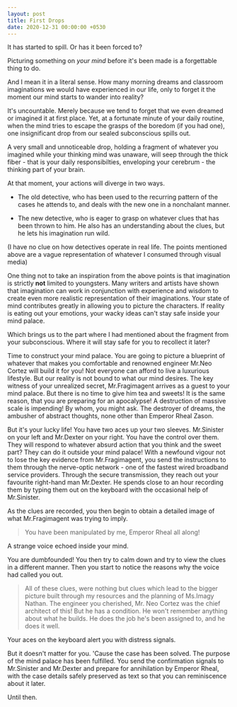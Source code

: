 ```yaml
---
layout: post
title: First Drops
date: 2020-12-31 00:00:00 +0530
---
```


It has started to spill. Or has it been forced to?

Picturing something on *your mind* before it's been made is a forgettable thing to do.  

And I mean it in a literal sense. How many morning dreams and classroom imaginations we would
have experienced in our life, only to forget it the moment our mind starts to wander into reality?  

It's uncountable. Merely because we tend to forget that we even dreamed or imagined it at first place. Yet, at a fortunate minute of your daily routine, when the mind tries to escape the grasps
of the boredom (if you had one), one insignificant drop from our sealed subconscious spills out.  

A very small and unnoticeable drop, holding a fragment of whatever you imagined while your thinking mind was unaware, will seep through the thick fiber - that is your daily responsibilties, enveloping
your cerebrum - the thinking part of your brain.  

At that moment, your actions will diverge in two ways.  

- The old detective, who has been used to the recurring pattern of the cases he attends to, and deals with the new one in a nonchalant manner.

- The new detective, who is eager to grasp on whatever clues that has been thrown to him. He also has
an understanding about the clues, but he lets his imagination run wild.  

(I have no clue on how detectives operate in real life. The points mentioned above are a vague representation of whatever I consumed through visual media)

One thing not to take an inspiration from the above points is that imagination is strictly **not**
limited to youngsters. Many writers and artists have shown that imagination can work in conjunction with
experience and wisdom to create even more realistic representation of their imaginations.
Your state of mind contributes greatly in allowing you to picture the characters. If reality is eating out your emotions, 
your wacky ideas can't stay safe inside your mind palace.  

Which brings us to the part where I had mentioned about the fragment from your subconscious. Where it will stay safe for
you to recollect it later?  

Time to construct your mind palace. You are going to picture a blueprint of whatever that makes you comfortable and renowned engineer 
Mr.Neo Cortez will build it for you! Not everyone can afford to live a luxurious lifestyle. But our reality is not bound to what
our mind desires. The key witness of your unrealized secret, Mr.Fragimagent arrives as a guest to your mind palace. 
But there is no time to give him tea and sweets! It is the same reason, that you are preparing for an apocalypse! 
A destruction of massive scale is impending! By whom, you might ask. The destroyer of dreams, the ambusher of abstract thoughts, none
other than Emperor Rheal Zason.  

But it's your lucky life! You have two aces up your two sleeves. Mr.Sinister on your left and Mr.Dexter on your right. You have the
control over them. They will respond to whatever absurd action that you think and the sweet part? They can do it outside your mind
palace! With a newfound vigour not to lose the key evidence from Mr.Fragimagent, you send the instructions to them through 
the nerve-optic network - one of the fastest wired broadband service providers. Through the secure transmission, they reach out your
favourite right-hand man Mr.Dexter. He spends close to an hour recording them by typing them out on the keyboard with the 
occasional help of Mr.Sinister.  

As the clues are recorded, you then begin to obtain a detailed image of what Mr.Fragimagent was trying to imply.  

> You have been manipulated by me, Emperor Rheal all along!

A strange voice echoed inside your mind.  

You are dumbfounded! You then try to calm down and try to view the clues in a different manner. Then you start to notice
the reasons why the voice had called you out.

> All of these clues, were nothing but clues which lead to the bigger picture built through my resources and
the planning of Ms.Imagy Nathan. The engineer you cherished, Mr. Neo Cortez was the chief architect of this! But he has
a condition. He won't remember anything about what he builds. He does the job he's been assigned to, and he does it well.  

Your aces on the keyboard alert you with distress signals.  

But it doesn't matter for you. 'Cause the case has been solved. The purpose of the mind palace has been
fulfilled. You send the confirmation signals to Mr.Sinister and Mr.Dexter and prepare for annihilation by Emperor Rheal,
with the case details safely preserved as text so that you can reminiscence about it later.  

Until then.


